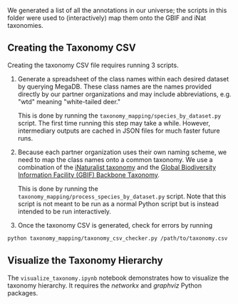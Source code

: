 We generated a list of all the annotations in our universe; the scripts in this folder were used to (interactively) map them onto the GBIF and iNat taxonomies.

## Creating the Taxonomy CSV

Creating the taxonomy CSV file requires running 3 scripts.

1. Generate a spreadsheet of the class names within each desired dataset by querying MegaDB. These class names are the names provided directly by our partner organizations and may include abbreviations, e.g. "wtd" meaning "white-tailed deer."

    This is done by running the `taxonomy_mapping/species_by_dataset.py` script. The first time running this step may take a while. However, intermediary outputs are cached in JSON files for much faster future runs.

2. Because each partner organization uses their own naming scheme, we need to map the class names onto a common taxonomy. We use a combination of the [iNaturalist taxonomy](https://forum.inaturalist.org/t/how-to-download-taxa/3542) and the [Global Biodiversity Information Facility (GBIF) Backbone Taxonomy](https://www.gbif.org/dataset/d7dddbf4-2cf0-4f39-9b2a-bb099caae36c).

    This is done by running the `taxonomy_mapping/process_species_by_dataset.py` script. Note that this script is not meant to be run as a normal Python script but is instead intended to be run interactively.

3. Once the taxonomy CSV is generated, check for errors by running

```bash
python taxonomy_mapping/taxonomy_csv_checker.py /path/to/taxonomy.csv
```


## Visualize the Taxonomy Hierarchy

The `visualize_taxonomy.ipynb` notebook demonstrates how to visualize the taxonomy hierarchy. It requires the *networkx* and *graphviz* Python packages.

